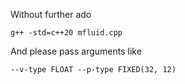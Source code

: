 Without further ado
```
g++ -std=c++20 mfluid.cpp 

```

And please pass arguments like 
```
--v-type FLOAT --p-type FIXED(32, 12)
```
